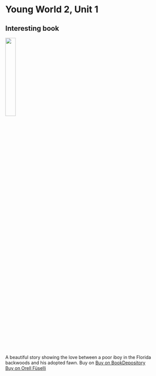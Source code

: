 # Young World 2, Unit 1

## Interesting book

<img src="https://i.imgur.com/9byDLFn.png" width="25%" />

A beautiful story showing the love between a poor iboy in the Florida backwoods and his adopted fawn.
Buy on
<a href="https://www.bookdepository.com/Yearling-Marjorie-Kinnan-Rawlings/9780689846236?ref=grid-view&qid=1654272403026&sr=1-2">Buy on BookDepository</a>  
<a href="https://www.orellfuessli.ch/shop/home/artikeldetails/A1001523331">Buy on Orell Füselli</a>


<!--stackedit_data:
eyJoaXN0b3J5IjpbMTQ2ODM2NzkxNF19
-->